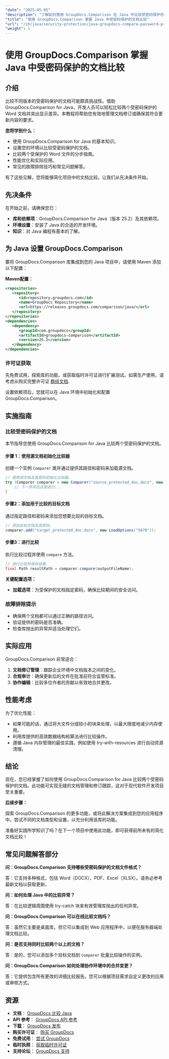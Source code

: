 ```yaml
---
"date": "2025-05-05"
"description": "了解如何使用 GroupDocs.Comparison 在 Java 中比较受密码保护的 Word 文档。本指南涵盖无缝文档比较的设置、实现和最佳实践。"
"title": "使用 GroupDocs.Comparison 掌握 Java 中受密码保护的文档比较"
"url": "/zh/java/security-protection/java-groupdocs-compare-password-protected-docs/"
"weight": 1
---
```


# 使用 GroupDocs.Comparison 掌握 Java 中受密码保护的文档比较

## 介绍

比较不同版本的受密码保护的文档可能颇具挑战性。借助 GroupDocs.Comparison for Java，开发人员可以轻松比较两个受密码保护的 Word 文档并突出显示差异。本教程将帮助您有效地管理文档修订或确保其符合更新内容的要求。

**您将学到什么：**

- 使用 GroupDocs.Comparison for Java 的基本知识。
- 设置您的环境以比较受密码保护的文档。
- 比较两个受保护的 Word 文件的分步指南。
- 性能优化和实际应用。
- 常见的故障排除技巧和常见问题解答。

有了这些见解，您将能够简化项目中的文档比较。让我们从先决条件开始。

## 先决条件

在开始之前，请确保您已：

- **库和依赖项**：GroupDocs.Comparison for Java（版本 25.2）及其依赖项。
- **环境设置**：安装了 Java 的合适的开发环境。
- **知识**：对 Java 编程有基本的了解。

## 为 Java 设置 GroupDocs.Comparison

要将 GroupDocs.Comparison 库集成到您的 Java 项目中，请使用 Maven 添加以下配置：

**Maven配置：**

```xml
<repositories>
   <repository>
      <id>repository.groupdocs.com</id>
      <name>GroupDocs Repository</name>
      <url>https://releases.groupdocs.com/comparison/java/</url>
   </repository>
</repositories>
<dependencies>
   <dependency>
      <groupId>com.groupdocs</groupId>
      <artifactId>groupdocs-comparison</artifactId>
      <version>25.2</version>
   </dependency>
</dependencies>
```

### 许可证获取

先免费试用，探索库的功能，或获取临时许可证进行扩展测试。如需生产使用，请考虑从购买完整许可证 [群组文档](https://purchase。groupdocs.com/buy).

设置依赖项后，您就可以在 Java 环境中初始化和配置 GroupDocs.Comparison。

## 实施指南

### 比较受密码保护的文档

本节指导您使用 GroupDocs.Comparison for Java 比较两个受密码保护的文档。 

#### 步骤 1：使用源文档初始化比较器

创建一个实例 `Comparer` 类并通过提供其路径和密码来加载源文档。

```java
// 使用源文档及其密码初始化比较器。
try (Comparer comparer = new Comparer("source_protected_doc.docx", new LoadOptions("1234"))) {
    // 下一步将在这里进行...
}
```

#### 步骤2：添加用于比较的目标文档

通过指定路径和密码来添加您想要比较的目标文档。

```java
// 添加目标文档及其密码。
comparer.add("target_protected_doc.docx", new LoadOptions("5678"));
```

#### 步骤3：进行比较

执行比较过程并使用 `compare` 方法。

```java
// 进行比较并保存结果。
final Path resultPath = comparer.compare(outputFileName);
```

**关键配置选项：**

- **加载选项**：为受保护的文档指定密码，确保比较期间的安全访问。

### 故障排除提示

- 确保两个文档都可以通过正确的路径访问。
- 验证提供的密码是否准确。
- 检查库抛出的异常并适当处理它们。

## 实际应用

GroupDocs.Comparison 非常适合：

1. **文档修订管理**：跟踪企业环境中文档版本之间的变化。
2. **合规审计**：确保更新后的文件在批准前符合监管标准。
3. **协作编辑**：比较多位作者的贡献以有效地合并更改。

## 性能考虑

为了优化性能：

- 如果可能的话，通过将大文件分成较小的块来处理，以最大限度地减少内存使用。
- 利用库提供的高效数据结构和算法进行比较操作。
- 遵循 Java 内存管理的最佳实践，例如使用 try-with-resources 进行自动资源清理。

## 结论

现在，您已经掌握了如何使用 GroupDocs.Comparison for Java 比较两个受密码保护的文档。此功能可实现无缝的文档管理和修订跟踪，这对于现代软件开发项目至关重要。

**后续步骤：**

探索 GroupDocs.Comparison 的更多功能，或将此解决方案集成到您的应用程序中。尝试不同的文档类型和设置，以充分利用该库的功能。

准备好实践所学知识了吗？在下一个项目中使用此功能，即可获得前所未有的简化文档比较！

## 常见问题解答部分

**问：GroupDocs.Comparison 支持哪些受密码保护的文档文件格式？**

答：它支持多种格式，包括 Word（DOCX）、PDF、Excel（XLSX）。请务必参考最新文档以获取更新。

**问：如何处理 Java 中的比较异常？**

答：在比较逻辑周围使用 try-catch 块来有效管理库抛出的任何异常。

**问：GroupDocs.Comparison 可以在线比较文档吗？**

答：虽然它主要是桌面库，但它可以集成到 Web 应用程序中，以便在服务器端处理文档比较。

**问：是否支持同时比较两个以上的文档？**

答：是的，您可以添加多个目标文档到 `Comparer` 批量比较操作的实例。

**问：GroupDocs.Comparison 如何处理协作环境中的合并变更？**

答：它提供包含所有更改的详细比较报告。您可以根据项目需求自定义更改的应用或审核方式。

## 资源

- **文档**： [GroupDocs 比较 Java](https://docs.groupdocs.com/comparison/java/)
- **API 参考**： [GroupDocs API 参考](https://reference.groupdocs.com/comparison/java/)
- **下载**： [GroupDocs 发布](https://releases.groupdocs.com/comparison/java/)
- **购买许可证**： [购买 GroupDocs](https://purchase.groupdocs.com/buy)
- **免费试用**： [尝试 GroupDocs](https://releases.groupdocs.com/comparison/java/)
- **临时执照**： [获取临时许可证](https://purchase.groupdocs.com/temporary-license/)
- **支持论坛**： [GroupDocs 支持](https://forum.groupdocs.com/c/comparison)